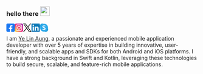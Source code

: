 ### hello there <img src="https://media.giphy.com/media/hvRJCLFzcasrR4ia7z/giphy.gif" width="25px" height="25px">

<a href="https://www.facebook.com/yelinaung.me">
  <img align="left" alt="Ye Lin Aung's Facebook" width="22px" src="https://raw.githubusercontent.com/aungyelin/aungyelin/main/assets/facebook.svg" />
</a>
<a href="https://www.instagram.com/yelinaung.me/">
  <img align="left" alt="Ye Lin Aung's Instagram" width="22px" src="https://raw.githubusercontent.com/aungyelin/aungyelin/main/assets/instagram.svg" />
</a>
<!-- <a href="https://discord.gg/Linn#1739">
  <img align="left" alt="Ye Lin Aung's Discord" width="22px" src="https://raw.githubusercontent.com/aungyelin/aungyelin/main/assets/discord.svg" />
</a> -->
<a href="https://x.com/yelinaung">
  <img align="left" alt="Ye Lin Aung's X" width="22px" src="https://raw.githubusercontent.com/aungyelin/aungyelin/main/assets/x.svg" />
</a>
<a href="https://www.linkedin.com/in/aungyelin/">
  <img align="left" alt="Ye Lin Aung's LinkedIN" width="22px" src="https://raw.githubusercontent.com/aungyelin/aungyelin/main/assets/linkedin.svg" />
</a>
<a href="https://join.skype.com/invite/wwtlRFfAJArI">
  <img align="left" alt="Ye Lin Aung's Skype" width="22px" src="https://raw.githubusercontent.com/aungyelin/aungyelin/main/assets/skype.svg" />
</a>

<!-- ![](https://visitor-badge.glitch.me/badge?page_id=aungyelin.aungyelin) -->

<br />

I am [Ye Lin Aung](https://www.yelinaung.dev/), a passionate and experienced mobile application developer with over 5 years of expertise in building innovative, user-friendly, and scalable apps and SDKs for both Android and iOS platforms. I have a strong background in Swift and Kotlin, leveraging these technologies to build secure, scalable, and feature-rich mobile applications.

<!-- <br/>
<p align="left">
  <a href="https://www.yelinaung.site/" target="_blank">
    
  <img width="49%" src="https://github-readme-stats.vercel.app/api?username=aungyelin&show_icons=true&theme=dark&title_color=FFFFFF&icon_color=C4C4C4&text_color=C4C4C4&hide_border=true&count_private=true" />
    
  <img width="49%" src="https://github-readme-streak-stats.herokuapp.com/?user=aungyelin&theme=dark&hide_border=true&ring=FFFFFF&fire=FFFFFF&currStreakLabel=FFFFFF" />
    
  </a>
</p> -->
